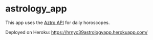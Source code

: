 # astrology_app

This app uses the [Aztro API](https://github.com/sameerkumar18/aztro) for daily horoscopes.

Deployed on Heroku: https://hrnyc39astrologyapp.herokuapp.com/
